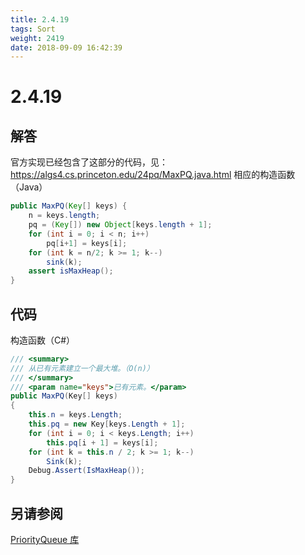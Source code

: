 ```yaml
---
title: 2.4.19
tags: Sort
weight: 2419
date: 2018-09-09 16:42:39
---
```


# 2.4.19


## 解答

官方实现已经包含了这部分的代码，见：https://algs4.cs.princeton.edu/24pq/MaxPQ.java.html
相应的构造函数（Java）

```java
public MaxPQ(Key[] keys) {
    n = keys.length;
    pq = (Key[]) new Object[keys.length + 1];
    for (int i = 0; i < n; i++)
        pq[i+1] = keys[i];
    for (int k = n/2; k >= 1; k--)
        sink(k);
    assert isMaxHeap();
}
```

## 代码

构造函数（C#）

```csharp
/// <summary>
/// 从已有元素建立一个最大堆。（O(n)）
/// </summary>
/// <param name="keys">已有元素。</param>
public MaxPQ(Key[] keys)
{
    this.n = keys.Length;
    this.pq = new Key[keys.Length + 1];
    for (int i = 0; i < keys.Length; i++)
        this.pq[i + 1] = keys[i];
    for (int k = this.n / 2; k >= 1; k--)
        Sink(k);
    Debug.Assert(IsMaxHeap());
}
```

## 另请参阅

[PriorityQueue 库](https://github.com/ikesnowy/Algorithms-4th-Edition-in-Csharp/tree/master/2%20Sorting/2.4/PriorityQueue)
